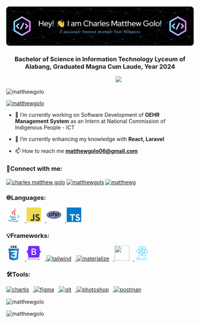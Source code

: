 ![Header](./github-header-image.png)
<!-- <h1 align="center">Hi 👋, I'm Charles Matthew Golo</h1> -->
<h3 align="center">Bachelor of Science in Information Technology
Lyceum of Alabang, Graduated Magna Cum Laude, Year 2024</h3>
<p align="center">
  <img src="https://camo.githubusercontent.com/19db51af5f90f1b152bc0b9078f5fe97053955be5074f03f17019c70345bdcdb/68747470733a2f2f6d69726f2e6d656469756d2e636f6d2f6d61782f313336302f302a37513379765349765f7430696f4a2d5a2e676966" width="400" style="margin-left: 100px;">
</p>

<p align="left"> <img src="https://komarev.com/ghpvc/?username=matthewgolo&label=Profile%20views&color=0e75b6&style=flat" alt="matthewgolo" /> </p>

<p align="left"> <a href="https://github.com/ryo-ma/github-profile-trophy"><img src="https://github-profile-trophy.vercel.app/?username=matthewgolo" alt="matthewgolo" /></a> </p>

- 🔭 I’m currently working on Software Development of **OEHR Management System** as an Intern at National Commission of Indigenous People - ICT

- 🌱 I’m currently enhancing my knowledge with **React, Laravel**

- 📫 How to reach me **matthewgolo06@gmail.com**

<h3 align="left">🔗Connect with me:</h3>
<p align="left">
<a href="https://linkedin.com/in/charles matthew golo" target="blank"><img align="center" src="https://raw.githubusercontent.com/rahuldkjain/github-profile-readme-generator/master/src/images/icons/Social/linked-in-alt.svg" alt="charles matthew golo" height="30" width="40" /></a>
<a href="https://instagram.com/matthewgols" target="blank"><img align="center" src="https://raw.githubusercontent.com/rahuldkjain/github-profile-readme-generator/master/src/images/icons/Social/instagram.svg" alt="matthewgols" height="30" width="40" /></a>
<a href="https://dribbble.com/matthewg" target="blank"><img align="center" src="https://raw.githubusercontent.com/rahuldkjain/github-profile-readme-generator/master/src/images/icons/Social/dribbble.svg" alt="matthewg" height="30" width="40" /></a>
</p>

<h3 align="left">🌐Languages:</h3>
<p align="left">
  <a href="https://www.java.com" target="_blank" rel="noreferrer"> <img src="https://raw.githubusercontent.com/devicons/devicon/master/icons/java/java-original.svg" alt="java" width="40" height="40" style="margin-right: 10px;"/> </a>
  <a href="https://developer.mozilla.org/en-US/docs/Web/JavaScript" target="_blank" rel="noreferrer"> <img src="https://raw.githubusercontent.com/devicons/devicon/master/icons/javascript/javascript-original.svg" alt="javascript" width="40" height="40" style="margin-right: 10px;"/> </a>
  <a href="https://www.php.net" target="_blank" rel="noreferrer"> <img src="https://raw.githubusercontent.com/devicons/devicon/master/icons/php/php-original.svg" alt="php" width="40" height="40" style="margin-right: 10px;"/> </a>
  <a href="https://www.typescriptlang.org/" target="_blank" rel="noreferrer"> <img src="https://raw.githubusercontent.com/devicons/devicon/master/icons/typescript/typescript-original.svg" alt="typescript" width="40" height="40"/> </a>
</p>

<h3 align="left">💡Frameworks:</h3>
<p align="left">
  <a href="https://www.w3schools.com/css/" target="_blank" rel="noreferrer"> <img src="https://raw.githubusercontent.com/devicons/devicon/master/icons/css3/css3-original-wordmark.svg" alt="css3" width="40" height="40" style="margin-right: 10px;"/> </a>
  <a href="https://getbootstrap.com" target="_blank" rel="noreferrer"> <img src="https://raw.githubusercontent.com/devicons/devicon/master/icons/bootstrap/bootstrap-plain-wordmark.svg" alt="bootstrap" width="40" height="40" style="margin-right: 10px;"/> </a>
  <a href="https://tailwindcss.com/" target="_blank" rel="noreferrer"> <img src="https://www.vectorlogo.zone/logos/tailwindcss/tailwindcss-icon.svg" alt="tailwind" width="40" height="40" style="margin-right: 10px;"/> </a>
  <a href="https://materializecss.com/" target="_blank" rel="noreferrer"> <img src="https://raw.githubusercontent.com/prplx/svg-logos/5585531d45d294869c4eaab4d7cf2e9c167710a9/svg/materialize.svg" alt="materialize" width="40" height="40" style="margin-right: 10px;"/> </a>
  <a href="https://laravel.com/" target="_blank" rel="noreferrer"> <img src="https://cdn.jsdelivr.net/gh/devicons/devicon@latest/icons/laravel/laravel-original.svg" width="40" height="40" style="margin-right: 10px;"/> </a>
  <a href="https://reactjs.org/" target="_blank" rel="noreferrer"> <img src="https://raw.githubusercontent.com/devicons/devicon/master/icons/react/react-original-wordmark.svg" alt="react" width="40" height="40" style="margin-right: 10px;"/> </a>
 
</p>

<h3 align="left">🛠️Tools:</h3>
<p align="left">
  <a href="https://www.chartjs.org" target="_blank" rel="noreferrer"> <img src="https://www.chartjs.org/media/logo-title.svg" alt="chartjs" width="40" height="40" style="margin-right: 10px;"/> </a>
  <a href="https://www.figma.com/" target="_blank" rel="noreferrer"> <img src="https://www.vectorlogo.zone/logos/figma/figma-icon.svg" alt="figma" width="40" height="40" style="margin-right: 10px;"/> </a>
  <a href="https://git-scm.com/" target="_blank" rel="noreferrer"> <img src="https://www.vectorlogo.zone/logos/git-scm/git-scm-icon.svg" alt="git" width="40" height="40" style="margin-right: 10px;"/> </a>
  <a href="https://www.photoshop.com/en" target="_blank" rel="noreferrer"> <img src="https://cdn.jsdelivr.net/gh/devicons/devicon@latest/icons/photoshop/photoshop-original.svg" alt="photoshop" width="40" height="40" style="margin-right: 10px;"/> </a>
  <a href="https://postman.com" target="_blank" rel="noreferrer"> <img src="https://www.vectorlogo.zone/logos/getpostman/getpostman-icon.svg" alt="postman" width="40" height="40" style="margin-right: 10px;"/> </a>
</p>




<p><img align="center" src="https://github-readme-stats.vercel.app/api/top-langs?username=matthewgolo&show_icons=true&locale=en&layout=compact" alt="matthewgolo" /></p>

<p><img align="center" src="https://github-readme-streak-stats.herokuapp.com/?user=matthewgolo&" alt="matthewgolo" /></p>
